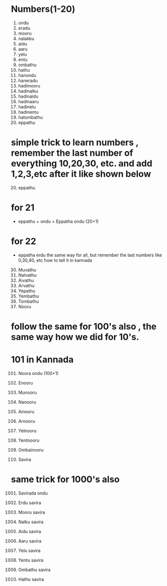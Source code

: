 # Numbers(1-20)
1. ondu
2. eradu
3. mooru
4. nalakku
5. aidu
6. aaru
7. yelu
8. entu
9. ombathu
10. hathu
11. hanondu
12. haneradu
13. hadimooru
14. hadinalku
15. hadinaidu
16. hadinaaru
17. hadinelu
18. hadinentu
19. hatombathu
20. eppathu

# simple trick to learn numbers , remember the last number of everything 10,20,30, etc. and add 1,2,3,etc after it like shown below

20. eppathu 
# for 21 
- eppathu + ondu = Eppatha ondu (20+1) 
# for 22 
- eppatha erdu
the same way for all, but remember the last numbers like 0,30,40, etc how to tell it in kannada
30. Muvathu
40. Nalvathu
50. Aivathu
60. Arvathu
70. Yepathu
80. Yembathu
90. Tombathu
100. Nooru

# follow the same for 100's also , the same way how we did for 10's.
# 101 in Kannada
101. Noora ondu (100+1)

200. Enooru 
300. Munooru
400. Nanooru
500. Ainooru
600. Arnooru
700. Yelnooru
800. Yentnooru
900. Ombainooru
1000. Savira

# same trick for 1000's also
1001. Savirada ondu

2000. Erdu savira
3000. Mooru savira
4000. Nalku savira
5000. Aidu savira
6000. Aaru savira
7000. Yelu savira
8000. Yentu savira
9000. Ombathu savira
10000. Hathu savira


